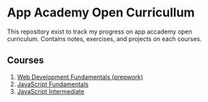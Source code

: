 # App Academy Open Curricullum

This repository exist to track my progress on app accademy open curriculum.
Contains notes, exercises, and projects on each courses.

## Courses

1. [Web Development Fundamentals (prepwork)](web-developement-fundamentals/)
2. [JavaScript Fundamentals](javascript-fundamentals/)
3. [JavaScript Intermediate](javascript-intermediate/)
